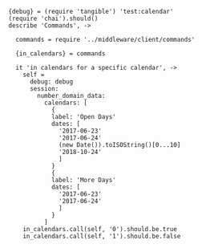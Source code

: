     {debug} = (require 'tangible') 'test:calendar'
    (require 'chai').should()
    describe 'Commands', ->

      commands = require '../middleware/client/commands'

      {in_calendars} = commands

      it 'in calendars for a specific calendar', ->
        self =
          debug: debug
          session:
            number_domain_data:
              calendars: [
                {
                label: 'Open Days'
                dates: [
                  '2017-06-23'
                  '2017-06-24'
                  (new Date()).toISOString()[0...10]
                  '2018-10-24'
                  ]
                }
                {
                label: 'More Days'
                dates: [
                  '2017-06-23'
                  '2017-06-24'
                  ]
                }
              ]
        in_calendars.call(self, '0').should.be.true
        in_calendars.call(self, '1').should.be.false
